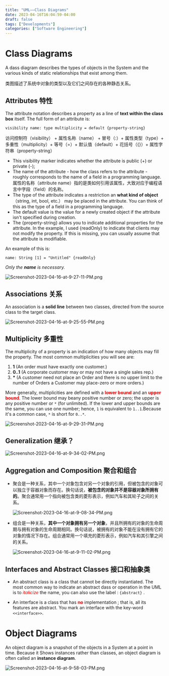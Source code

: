 ```yaml
---
title: "UML——Class Diagrams"
date: 2023-04-16T16:04:59-04:00
draft: false
tags: ["Developments"]
categories: ["Software Engineering"]
---
```


# Class Diagrams

A dass diagram describes the types of objects in the System and the various kinds of static relationships that exist among them.

类图描述了系统中对象的类型以及它们之间存在的各种静态关系。

## Attributes 特性
The attribute notation describes a property as a line of **text within the class box** itself. The full form of an attribute is:

`visibility name: type multiplicity = default {property-string}`

访问控制符（visibility） + 属性名称（name） + 冒号（:）+ 属性类型（type）+ 多重性（multiplicity）+ 等号（=）+ 默认值（default）+ 花括号（{}）+ 属性字符串（property-string）

- This visibility marker indicates whether the attribute is public (+) or private (-);
- The name of the attribute - how the class refers to the attribute - roughly corresponds to the name of a field in a programming language.
  属性的名称（attribute name）指的是类如何引用该属性，大致对应于编程语言中字段（field）的名称。
- The type of the attribute indicates a restriction an **what kind of object**（string, int, bool, etc.） may be placed in the attribute. You can think of this as the type of a field in a programming language.
- The default value is the value for a newly created object if the attribute isn't specified during creation.
- The {property-string} allows you to indicate additional properties for the attribute. In the example, I used {readOnly} to indicate that clients may not modify the property. If this is missing, you can usually assume that the attribute is modifiable. 

An example of this is:

`name: String [1] = "Untitled" {readOnly}`

*Only the **name** is necessary.*

![Screenshot-2023-04-16-at-9-27-11-PM.png](https://i.postimg.cc/kXNf4MMT/Screenshot-2023-04-16-at-9-27-11-PM.png)

## Associations 关系

An association is a **solid line** between two classes, directed from the source class to the target class.

  ![Screenshot-2023-04-16-at-9-25-55-PM.png](https://i.postimg.cc/WpCQr4vj/Screenshot-2023-04-16-at-9-25-55-PM.png)

## Multiplicity 多重性
The multiplicity of a property is an indication of how many objects may fill the property. The most common multiplicities you will see are:

1. **1** (An order must have exactly one customer.)
2. **0..1** (A corporate customer may or may not have a single sales rep.)
3. **\*** (A customer need not place an Order and there is no upper limit to the number of Orders a Customer may place-zero or more orders.)

More generally, multiplicities are defined with a <font color="red">**lower bound**</font> and an <font color="red">**upper bound**</font>. The lower bound may beany positive number or zero; the upper is any positive number or `*` (for unlimited). If the lower and upper bounds are the same, you can use one number; hence, `1` is equivalent to `1..1`.Because it's a common case, `*` is short for `0..*`.

![Screenshot-2023-04-16-at-9-29-31-PM.png](https://i.postimg.cc/1zbpBb5g/Screenshot-2023-04-16-at-9-29-31-PM.png)

## Generalization 继承？

![Screenshot-2023-04-16-at-9-34-02-PM.png](https://i.postimg.cc/gcsxkfFv/Screenshot-2023-04-16-at-9-34-02-PM.png)

## Aggregation and Composition 聚合和组合

- 聚合是一种关系，其中一个对象包含对另一个对象的引用，但被包含的对象可以独立于容器对象而存在。换句话说，**被包含的对象并不是容器对象所拥有的**。聚合通常用一个指向被包含类的菱形表示，例如汽车和其轮子之间的关系。

  ![Screenshot-2023-04-16-at-9-08-34-PM.png](https://i.postimg.cc/50XRY5Y1/Screenshot-2023-04-16-at-9-08-34-PM.png)

- 组合是一种关系，**其中一个对象拥有另一个对象**，并且所拥有的对象的生命周期与拥有对象的生命周期相同。换句话说，被拥有的对象不能在没有拥有它的对象的情况下存在。组合通常用一个填充的菱形表示，例如汽车和其引擎之间的关系。

  ![Screenshot-2023-04-16-at-9-11-02-PM.png](https://i.postimg.cc/rs8RZj12/Screenshot-2023-04-16-at-9-11-02-PM.png)

## Interfaces and Abstract Classes 接口和抽象类

- An abstract class is a class that cannot be directly instantiated. The most common way to indicate an abstract dass or operation in the UML is to <font color="red">*italicize*</font> the name, you can also use the label : `{abstract}` .

- An interface is a class that has <font color="red">**no**</font> implementation ; that is, all its features are abstract. You mark an interface with the key-word `<<interface>>`.

# Object Diagrams 

An object diagram is a snapshot of the objects in a System at a point in time. Because it Shows instances rather than classes, an object diagram is often called an **instance diagram**.

![Screenshot-2023-04-16-at-9-58-03-PM.png](https://i.postimg.cc/BvwBPXKG/Screenshot-2023-04-16-at-9-58-03-PM.png)

